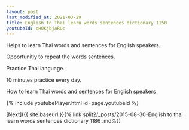 ```yaml
---
layout: post
last_modified_at: 2021-03-29
title: English to Thai learn words sentences dictionary 1150 
youtubeId: cHOKjbjARUc
---
```

 
 
Helps to learn Thai words and sentences for English speakers.

Opportunitiy to repeat the words sentences. 

Practice Thai language. 
 
10 minutes practice every day. 
 
How to learn Thai words and sentences for English speakers 
 
{% include youtubePlayer.html id=page.youtubeId %}
 
 
[Next]({{ site.baseurl }}{% link  split2/_posts/2015-08-30-English to thai learn words sentences dictionary 1186 .md%})
 
